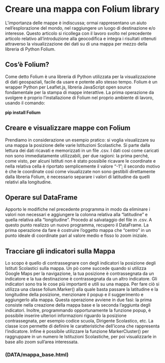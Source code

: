 # Creare una mappa con Folium library
L’importanza delle mappe è indiscussa; ormai rappresentano un aiuto nell’esplorazione del mondo, nel raggiungere un luogo di destinazione e/o interesse.
Questo articolo si ricollega con il lavoro svolto nel precedente articolo relativo all’introduzione alla geocodifica e integra i risultati ottenuti attraverso la visualizzazione dei dati su di una mappa per mezzo della libreria di Python Folium.

## Cos’è Folium?
Come detto Folium è una libreria di Python utilizzata per la visualizzazione di dati geospaziali, facile da usare e potente allo stesso tempo. Folium è un wrapper Python per Leaflet.js, libreria JavaScript open source fondamentale per la stampa di mappe interattive.
La prima operazione da svolgere è proprio l’installazione di Folium nel proprio ambiente di lavoro, usando il comando:

<b>pip install Folium</b>

## Creare e visualizzare mappe con Folium
Prendiamo in considerazione un esempio pratico: si voglia visualizzare su una mappa la posizione delle varie Istituzioni Scolastiche. Si parte dalla lettura dei dati ricavati e memorizzati in un file .csv. 
I dati così come caricati non sono immediatamente utilizzabili, per due ragioni: la prima perché, come visto, per alcuni Istituti non è stato possibile ricavare le coordinate e nella relativa cella è riportato semplicemente il valore “-1”; il secondo motivo è che le coordinate così come visualizzate non sono gestibili direttamente dalla libreria Folium, è necessario separare i valori di latitudine da quelli relativi alla longitudine.

## Operare sul DataFrame
Apporto le modifiche nel precedente programma in modo da eliminare i valori non necessari e aggiungere la colonna relativa alla “latitudine” e quella relativa alla “longitudine”.
Procedo al salvataggio del file in .csv.
A questo punto realizzo un nuovo programma, recupero il DataFrame.
La prima operazione da fare è costruire l’oggetto mappa che “centro” in un punto ideale di coordinate pari al valore medio e fisso lo zoom iniziale.

## Tracciare gli indicatori sulla Mappa
Lo scopo è quello di contrassegnare con degli indicatori la posizione degli Istituti Scolastici sulla mappa. Un pò come succede quando si utilizza Google Maps per la navigazione, la tua posizione è contrassegnata da un indicatore e la tua destinazione è contrassegnata da un altro indicatore. Gli indicatori sono tra le cose più importanti e utili su una mappa.
Per fare ciò si utilizza una classe folium.Marker() alla quale basta passare la latitudine e la longitudine della posizione, menzionare il popup e il suggerimento e aggiungerlo alla mappa. Questa operazione avviene in due fasi: la prima consiste nella creazione della mappa base e la seconda l’aggiunta degli indicatori.
Inoltre, programmando opportunamente la funzione popup, è possibile inserire ulteriori informazioni riguardo la posizione contrassegnata, per esempio codice scuola, Dirigente Scolastico, etc.
La classe icon permette di definire le caratteristiche dell’icona che rappresenta l’indicatore.
Infine è possibile utilizzare la funzione MarkerCluster() per raggruppare in un numero le Istituzioni Scolastiche, per poi visualizzarle in base allo zoom sull’area interessata.

### (DATA/mappa_base.html)
